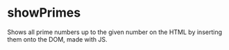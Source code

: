 # showPrimes
 Shows all prime numbers up to the given number on the HTML by inserting them onto the DOM, made with JS.
